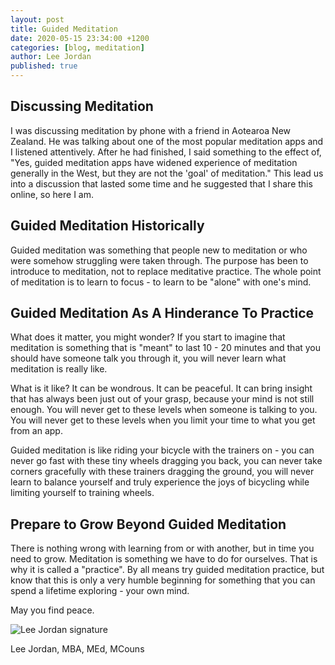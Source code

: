 ```yaml
---
layout: post
title: Guided Meditation
date: 2020-05-15 23:34:00 +1200
categories: [blog, meditation]
author: Lee Jordan
published: true
---
```


<h2>Discussing Meditation</h2>

<p>I was discussing meditation by phone with a friend in Aotearoa New Zealand. He was talking about one of the most popular meditation apps and I listened attentively. After he had finished, I said something to the effect of, "Yes, guided meditation apps have widened experience of meditation generally in the West, but they are not the 'goal' of meditation." This lead us into a discussion that lasted some time and he suggested that I share this online, so here I am.</p>

<h2>Guided Meditation Historically</h2>

<p>Guided meditation was something that people new to meditation or who were somehow struggling were taken through. The purpose has been to introduce to meditation, not to replace meditative practice. The whole point of meditation is to learn to focus - to learn to be "alone" with one's mind.</p>

<h2>Guided Meditation As A Hinderance To Practice</h2>

<p>What does it matter, you might wonder? If you start to imagine that meditation is something that is "meant" to last 10 - 20 minutes and that you should have someone talk you through it, you will never learn what meditation is really like.</p>

<p>What is it like? It can be wondrous. It can be peaceful. It can bring insight that has always been just out of your grasp, because your mind is not still enough. You will never get to these levels when someone is talking to you. You will never get to these levels when you limit your time to what you get from an app.</p>

<p>Guided meditation is like riding your bicycle with the trainers on - you can never go fast with these tiny wheels dragging you back, you can never take corners gracefully with these trainers dragging the ground, you will never learn to balance yourself and truly experience the joys of bicycling while limiting yourself to training wheels.</p>

<h2>Prepare to Grow Beyond Guided Meditation</h2>

<p>There is nothing wrong with learning from or with another, but in time you need to grow. Meditation is something we have to do for ourselves. That is why it is called a "practice". By all means try guided meditation practice, but know that this is only a very humble beginning for something that you can spend a lifetime exploring - your own mind.</p>

<p>May you find peace.</p>

<img src="https://cryptograph.co.nz/public/assets/images/lee-jordan.png" alt="Lee Jordan signature">

Lee Jordan, MBA, MEd, MCouns
